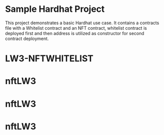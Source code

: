 # Sample Hardhat Project

This project demonstrates a basic Hardhat use case. It contains a contracts file with a Whitelist contract and an NFT contract, whitelist contract is deployed first and then address is utilized as constructor for second contract deployment.
# LW3-NFTWHITELIST
# nftLW3
# nftLW3
# nftLW3
